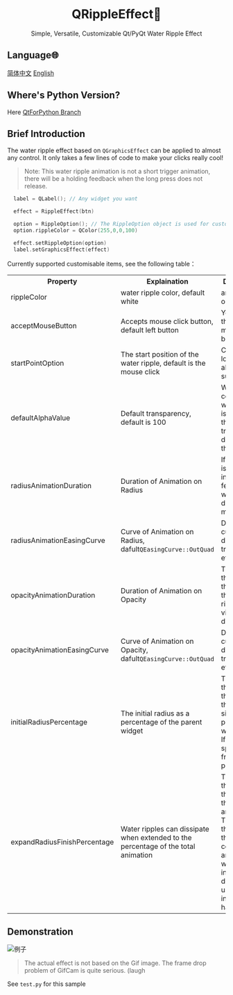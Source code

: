 <h1 align="center">QRippleEffect🌊</h1>

<p align="center">Simple, Versatile, Customizable Qt/PyQt Water Ripple Effect</p>

## Language🌐

[简体中文](./README_zh.md)
[English](./README.md)

## Where's Python Version?

Here [QtForPython Branch](https://github.com/Niwik-Dev/QRippleEffect/tree/QtForPython)

## Brief Introduction
<p>
  
  The water ripple effect based on `QGraphicsEffect` can be applied to almost any control. It only takes a few lines of code to make your clicks really cool!

> Note: This water ripple animation is not a short trigger animation, there will be a holding feedback when the long press does not release.

```cpp
  label = QLabel(); // Any widget you want

  effect = RippleEffect(btn)

  option = RippleOption(); // The RippleOption object is used for customization
  option.rippleColor = QColor(255,0,0,100)

  effect.setRippleOption(option)
  label.setGraphicsEffect(effect)
```

  Currently supported customisable items, see the following table：

  <table>
    <tr>
      <th>Property</th>
      <th>Explaination</th>
      <th>Description</th>
    </tr>
    <tr>
      <td>rippleColor</td>
      <td>water ripple color, default white</td>
      <td>any color is okay</td>
    </tr>
    <tr>
      <td>acceptMouseButton</td>
      <td>Accepts mouse click button, default left button</td>
      <td>You can set the right and middle button</td>
    </tr>
    <tr>
      <td>startPointOption</td>
      <td>The start position of the water ripple, default is the mouse click</td>
      <td>Central location is also supported</td>
    </tr>
    <tr>
      <td>defaultAlphaValue</td>
      <td>Default transparency, default is 100</td>
      <td>When the color of the water ripple is opaque, the transparency defaults to this value</td>
    </tr>
    <tr>
      <td>radiusAnimationDuration</td>
      <td>Duration of Animation on Radius</td>
      <td>If the value is large, it intuitively feels that the water ripple diffuses more slowly</td>
    </tr>
    <tr>
      <td>radiusAnimationEasingCurve</td>
      <td>Curve of Animation on Radius, dafult<code>QEasingCurve::OutQuad</code></td>
      <td>Different curves have different transition effects</td>
    </tr>
    <tr>
      <td>opacityAnimationDuration</td>
      <td>Duration of Animation on Opacity</td>
      <td>The larger the value, the faster the water ripple visually dissipates</td>
    </tr>
    <tr>
      <td>opacityAnimationEasingCurve</td>
      <td>Curve of Animation on Opacity, dafult<code>QEasingCurve::OutQuad</code></td>
      <td>Different curves have different transition effects</td>
    </tr>
    <tr>
      <td>initialRadiusPercentage</td>
      <td>The initial radius as a percentage of the parent widget</td>
      <td>The larger the value, the larger the initial size of the perceived water ripple; If set to 0, it spreads from the point</td>
    </tr>
    <tr>
      <td>expandRadiusFinishPercentage</td>
      <td>Water ripples can dissipate when extended to the percentage of the total animation</td>
      <td>The smaller the value, the shorter the animation; The larger the value, the more coherent the animation will feel intuitively.It depends on user interaction habits</td>
    </tr>
  </table>

</p>

## Demonstration

![例子](https://github.com/Niwik-Dev/QRippleEffect/assets/168296107/daa73c9f-2d45-40df-a91d-2cf01b368721)

> The actual effect is not based on the Gif image. The frame drop problem of GifCam is quite serious. (laugh

See `test.py` for this sample
